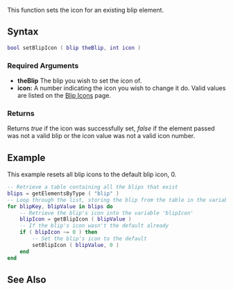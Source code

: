 This function sets the icon for an existing blip element.

Syntax
------

``` lua
bool setBlipIcon ( blip theBlip, int icon )
```

### Required Arguments

-   **theBlip** The blip you wish to set the icon of.
-   **icon:** A number indicating the icon you wish to change it do. Valid values are listed on the [Blip Icons](/docs/Blip_Icons.md "wikilink") page.

### Returns

Returns *true* if the icon was successfully set, *false* if the element passed was not a valid blip or the icon value was not a valid icon number.

Example
-------

This example resets all blip icons to the default blip icon, 0.

``` lua
-- Retrieve a table containing all the blips that exist
blips = getElementsByType ( "blip" )
-- Loop through the list, storing the blip from the table in the variable blipValue
for blipKey, blipValue in blips do
    -- Retrieve the blip's icon into the variable 'blipIcon'
    blipIcon = getBlipIcon ( blipValue )
    -- If the blip's icon wasn't the default already
    if ( blipIcon ~= 0 ) then
        -- Set the blip's icon to the default
        setBlipIcon ( blipValue, 0 )
    end
end
```

See Also
--------
